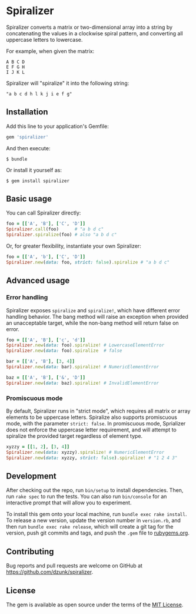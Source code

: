 # Spiralizer

Spiralizer converts a matrix or two-dimensional array into a string by
concatenating the values in a clockwise spiral pattern, and converting all
uppercase letters to lowercase.

For example, when given the matrix:

    A B C D
    E F G H
    I J K L

Spiralizer will "spiralize" it into the following string:

    "a b c d h l k j i e f g"

## Installation

Add this line to your application's Gemfile:

```ruby
gem 'spiralizer'
```

And then execute:

    $ bundle

Or install it yourself as:

    $ gem install spiralizer

## Basic usage

You can call Spiralizer directly:

```ruby
foo = [['A', 'B'], ['C', 'D']]
Spiralizer.call(foo)      # "a b d c"
Spiralizer.spiralize(foo) # also "a b d c"
```

Or, for greater flexibility, instantiate your own Spiralizer:

```ruby
foo = [['A', 'b'], ['C', 'D']]
Spiralizer.new(data: foo, strict: false).spiralize # "a b d c"
```

## Advanced usage

### Error handling

Spiralizer exposes `spiralize` and `spiralize!`, which have different error
handling behavior. The bang method will raise an exception when provided an
unacceptable target, while the non-bang method will return false on error.

```ruby
foo = [['A', 'B'], ['c', 'd']]
Spiralizer.new(data: foo).spiralize! # LowercaseElementError
Spiralizer.new(data: foo).spiralize  # false

bar = [['A', 'B'], [3, 4]]
Spiralizer.new(data: bar).spiralize! # NumericElementError

baz = [['A', 'B'], ['&', 'D']]
Spiralizer.new(data: baz).spiralize! # InvalidElementError
```

### Promiscuous mode

By default, Spiralizer runs in "strict mode", which requires all matrix or array
elements to be uppercase letters. Spiralize also supports promiscuous mode, with
the parameter `strict: false`. In promiscuous mode, Sprializer does not enforce
the uppercase letter requirement, and will attempt to spiralize the provided
target regardless of element type.

```ruby
xyzzy = [[1, 2], [3, 4]]
Spiralizer.new(data: xyzzy).spiralize! # NumericElementError
Spiralizer.new(data: xyzzy, strict: false).spiralize! # "1 2 4 3"
```

## Development

After checking out the repo, run `bin/setup` to install dependencies. Then, run
`rake spec` to run the tests. You can also run `bin/console` for an interactive
prompt that will allow you to experiment.

To install this gem onto your local machine, run `bundle exec rake install`. To
release a new version, update the version number in `version.rb`, and then run
`bundle exec rake release`, which will create a git tag for the version, push
git commits and tags, and push the `.gem` file to [rubygems.org](https://rubygems.org).

## Contributing

Bug reports and pull requests are welcome on GitHub at https://github.com/dzunk/spiralizer.

## License

The gem is available as open source under the terms of the [MIT License](http://opensource.org/licenses/MIT).
